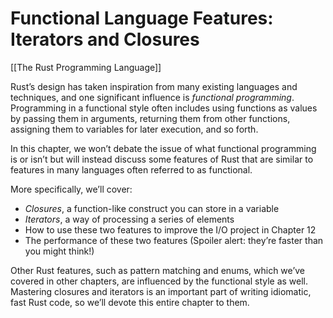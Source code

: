 # Functional Language Features: Iterators and Closures
[[The Rust Programming Language]]

Rust’s design has taken inspiration from many existing languages and techniques, and one significant influence is _functional programming_. Programming in a functional style often includes using functions as values by passing them in arguments, returning them from other functions, assigning them to variables for later execution, and so forth.

In this chapter, we won’t debate the issue of what functional programming is or isn’t but will instead discuss some features of Rust that are similar to features in many languages often referred to as functional.

More specifically, we’ll cover:

-   _Closures_, a function-like construct you can store in a variable
-   _Iterators_, a way of processing a series of elements
-   How to use these two features to improve the I/O project in Chapter 12
-   The performance of these two features (Spoiler alert: they’re faster than you might think!)

Other Rust features, such as pattern matching and enums, which we’ve covered in other chapters, are influenced by the functional style as well. Mastering closures and iterators is an important part of writing idiomatic, fast Rust code, so we’ll devote this entire chapter to them.